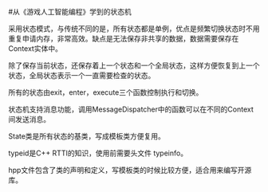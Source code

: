 #从《游戏人工智能编程》学到的状态机

采用状态模式，与传统不同的是，所有状态都是单例，优点是频繁切换状态时不用重复申请内存，非常高效。缺点是无法保存非共享的数据，数据需要保存在Context实体中。

除了保存当前状态，还保存着上一个状态和一个全局状态，这样方便恢复到上一个状态，全局状态表示一个一直需要检查的状态。

所有的状态由exit，enter，execute三个函数控制执行和切换。

状态机支持消息功能，调用MessageDispatcher中的函数可以在不同的Context间发送消息。

State类是所有状态的基类，写成模板类方便复用。

typeid是C++ RTTI的知识，使用前需要头文件 typeinfo。

hpp文件包含了类的声明和定义，写模板类的时候比较方便，适合用来编写开源库。

